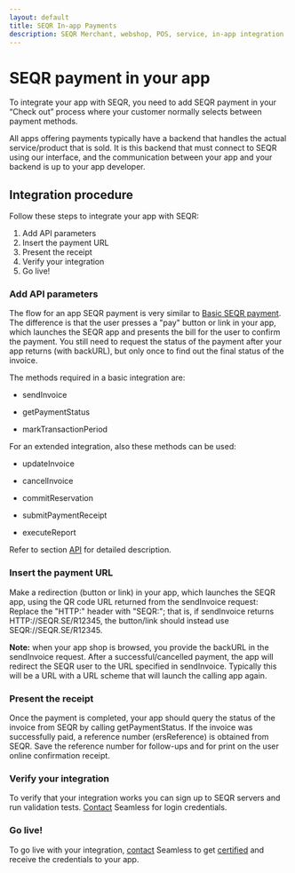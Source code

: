 ```yaml
---
layout: default
title: SEQR In-app Payments
description: SEQR Merchant, webshop, POS, service, in-app integration
---
```



# SEQR payment in your app 

To integrate your app with SEQR, you need to add SEQR payment in your “Check out” process where your customer normally selects between payment methods. 

All apps offering payments typically have a backend that handles the actual service/product that is sold. It is this backend that must connect to SEQR using our interface, and the communication between your app and your backend is up to your app developer.


## Integration procedure

Follow these steps to integrate your app with SEQR:

1. Add API parameters
2. Insert the payment URL
3. Present the receipt
4. Verify your integration
4. Go live!

### Add API parameters

The flow for an app SEQR payment is very similar to [Basic SEQR payment](/merchant/payment).
The difference is that the user presses a "pay" button or link in your app, which launches the SEQR app and presents the bill for the user to confirm the payment.
You still need to request the status of the payment after your app returns (with backURL), but only once to find out the final status of the invoice.


The methods required in a basic integration are:

* sendInvoice

* getPaymentStatus

* markTransactionPeriod


For an extended integration, also these methods can be used:

* updateInvoice

* cancelInvoice

* commitReservation

* submitPaymentReceipt

* executeReport

Refer to section [API](/merchant/reference/api.html) for detailed description.


### Insert the payment URL

Make a redirection (button or link) in your app, which launches the SEQR app, using the QR code URL returned from the sendInvoice request: Replace the "HTTP:" header with "SEQR:"; that is, if sendInvoice returns HTTP://SEQR.SE/R12345, the button/link should instead use SEQR://SEQR.SE/R12345.


**Note:** when your app shop is browsed, you provide the backURL in the
 sendInvoice request. After a successful/cancelled payment, the app will redirect the SEQR user to the URL specified in sendInvoice. Typically this will be a URL with a URL scheme that will launch the calling app again.

### Present the receipt

Once the payment is completed, your app should query the status of the invoice from SEQR by calling getPaymentStatus. If the invoice was successfully paid, a reference number (ersReference) is obtained from 
SEQR. Save the reference number for follow-ups and for print on the user 
online confirmation receipt.

### Verify your integration

To verify that your integration works you can sign up to SEQR servers and run validation tests. [Contact](/contact) Seamless for login credentials.

### Go live!

To go live with your integration, [contact](/contact) Seamless to get [certified](/merchant/reference/certification.html) and receive the credentials to your app.
